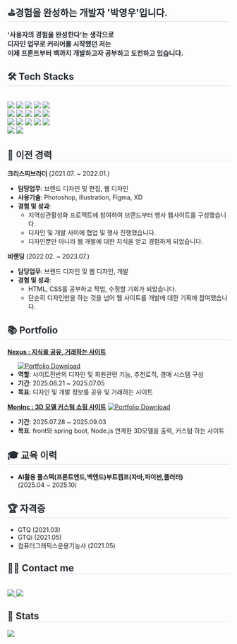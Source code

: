<div> 
    <h2 style="border-bottom: 1px solid #d8dee4; color: #282d33;"> ⛳경험을 완성하는 개발자 '박영우'입니다.</h2>  
    <div style="font-weight: 700; font-size: 15px; color: #282d33;"> 
        '사용자의 경험을 완성한다'는 생각으로<br> 
        디자인 업무로 커리어를 시작했던 저는<br> 
        이제 프론트부터 백까지 개발하고자 공부하고 도전하고 있습니다. 
    </div> 
</div>

<div>
    <h2 style="border-bottom: 1px solid #d8dee4; color: #282d33;"> 🛠️ Tech Stacks </h2> <br> 
    <div>
        <img src="https://img.shields.io/badge/Amazon AWS-232F3E?style=flat-square&logo=Amazon AWS&logoColor=white">
        <img src="https://img.shields.io/badge/Docker-2496ED?style=flat-square&logo=Docker&logoColor=white">
        <img src="https://img.shields.io/badge/Figma-F24E1E?style=flat-square&logo=Figma&logoColor=white">
        <img src="https://img.shields.io/badge/Flutter-02569B?style=flat-square&logo=Flutter&logoColor=white">
        <img src="https://img.shields.io/badge/Git-F05032?style=flat-square&logo=Git&logoColor=white">
        <br/>
        <img src="https://img.shields.io/badge/Github-181717?style=flat-square&logo=Github&logoColor=white">
        <img src="https://img.shields.io/badge/HTML5-E34F26?style=flat-square&logo=HTML5&logoColor=white">
        <img src="https://img.shields.io/badge/Java-007396?style=flat-square&logo=Java&logoColor=white">
        <img src="https://img.shields.io/badge/jQuery-0769AD?style=flat-square&logo=jQuery&logoColor=white">
        <img src="https://img.shields.io/badge/Javascript-F7DF1E?style=flat-square&logo=Javascript&logoColor=white">
        <br/>
        <img src="https://img.shields.io/badge/MySQL-4479A1?style=flat-square&logo=MySQL&logoColor=white">
        <img src="https://img.shields.io/badge/Notion-000000?style=flat-square&logo=Notion&logoColor=white">
        <img src="https://img.shields.io/badge/Node.js-339933?style=flat-square&logo=Node.js&logoColor=white">
        <img src="https://img.shields.io/badge/Next.js-000000?style=flat-square&logo=Next.js&logoColor=white">
        <img src="https://img.shields.io/badge/Python-3776AB?style=flat-square&logo=Python&logoColor=white">
        <br/>
        <img src="https://img.shields.io/badge/React-61DAFB?style=flat-square&logo=React&logoColor=white">
        <img src="https://img.shields.io/badge/Spring Boot-6DB33F?style=flat-square&logo=Spring Boot&logoColor=white">
    </div>
</div>

<div>
    <h2 style="border-bottom: 1px solid #d8dee4; color: #282d33;"> 🚀 이전 경력 </h2>
    <div>
        <p>
            <strong>크리스피브라더</strong> (2021.07. ~ 2022.01.)
            <ul>
                <li><strong>담당업무</strong>: 브랜드 디자인 및 편집, 웹 디자인</li>
                <li><strong>사용기술</strong>: Photoshop, illustration, Figma, XD</li>
                <li><strong>경험 및 성과</strong>:
                    <ul>
                        <li>지역상관활성화 프로젝트에 참여하여 브랜드부터 행사 웹사이트를 구성했습니다.</li>
                        <li>디자인 및 개발 사이에 협업 및 행사 진행했습니다.</li>
                        <li>디자인뿐만 아니라 웹 개발에 대한 지식을 얻고 경험하게 되었습니다.</li>
                    </ul>
                </li>
            </ul>
        </p>
        <p>
            <strong>비랜딩</strong> (2022.02. ~ 2023.07.)
            <ul>
                <li><strong>담당업무</strong>: 브랜드 디자인 및 웹 디자인, 개발</li>
                <li><strong>경험 및 성과</strong>:
                    <ul>
                        <li>HTML, CSS를 공부하고 작업, 수정할 기회가 되었습니다.</li>
                        <li>단순히 디자인만을 하는 것을 넘어 웹 사이트를 개발에 대한 기획에 참여했습니다.</li>
                    </ul>
                </li>
            </ul>
        </p>
    </div>
</div>

<div>
    <h2 style="border-bottom: 1px solid #d8dee4; color: #282d33;"> 📚 Portfolio </h2>
    <div>
        <p>
            <a href="https://github.com/jhpark-coder/SpringBootProject_Group4.git"><strong>Nexus : 지식을 공유, 거래하는 사이트</strong></a>
            <ul>
                <a href="https://github.com/Ggasatan/Ggasatan/raw/main/Nexus_팀프로젝트.pptx">
                    <img src="https://img.shields.io/badge/Portfolio-Download-blue?style=for-the-badge&logo=microsoftpowerpoint" alt="Portfolio Download"/>
                </a>
                <li><strong>역할</strong>: 사이트전반의 디자인 및 회원관련 기능, 추천로직, 경매 시스템 구성</li>
                <li><strong>기간</strong>: 2025.06.21 ~ 2025.07.05</li>
                <li><strong>목표</strong>: 디자인 및 개발 정보를 공유 및 거래하는 사이트</li>
            </ul>
        </p>
        <p>
            <a href="https://github.com/Ggasatan/MonInc.git"><strong>MonInc : 3D 모델 커스텀 쇼핑 사이트</strong></a>
                <a href="https://github.com/Ggasatan/Ggasatan/raw/main/MonsterIncPPT.pptx">
                    <img src="https://img.shields.io/badge/Portfolio-Download-blue?style=for-the-badge&logo=microsoftpowerpoint" alt="Portfolio Download"/>
                </a>
            <ul>
                <li><strong>기간</strong>: 2025.07.28 ~ 2025.09.03 </li>
                <li><strong>목표</strong>: front와 spring boot, Node.js 연계한 3D모델을 출력, 커스텀 하는 사이트</li>
            </ul>
        </p>
    </div>
</div>

<div>
    <h2 style="border-bottom: 1px solid #d8dee4; color: #282d33;"> 🎓 교육 이력 </h2>
    <div>
        <ul>
            <li><strong>AI활용 풀스택(프론트엔드,백엔드)부트캠프(자바,파이썬,플러터)</strong> <br>(2025.04 ~ 2025.10)</li>
        </ul>
    </div>
</div>

<div>
    <h2 style="border-bottom: 1px solid #d8dee4; color: #282d33;"> 🏆 자격증 </h2>
    <div>
        <ul>
            <li>GTQ (2021.03)</li>
            <li>GTQi (2021.05)</li>
            <li>컴퓨터그래픽스운용기능사 (2021.05)</li>
        </ul>
    </div>
</div>

<div>
    <h2 style="border-bottom: 1px solid #d8dee4; color: #282d33;"> 🧑‍💻 Contact me </h2> <br> 
    <div>
        <a href="https://www.notion.so/2709d118b3d580a19b65e7be337fcb4b">
            <img src="https://img.shields.io/badge/Notion-000000?style=flat-square&logo=Notion&logoColor=white">
        </a>
        <a href="mailto:guguwwo@gmail.com">
            <img src="https://img.shields.io/badge/Gmail-EA4335?style=flat-square&logo=Gmail&logoColor=white">
        </a>
    </div>
</div>

<div> 
    <h2 style="border-bottom: 1px solid #d8dee4; color: #282d33;"> 🏅 Stats </h2>
    <div> 
        <img src="https://github-readme-stats.vercel.app/api/top-langs/?username=Ggasatan&layout=compact&bg_color=60,dae9ec,159fc1&title_color=ffffff&text_color=ffffff"/>
    </div> 
</div>
